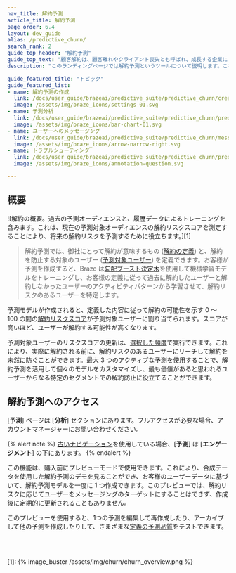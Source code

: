 ```yaml
---
nav_title: 解約予測
article_title: 解約予測
page_order: 6.4
layout: dev_guide
alias: /predictive_churn/
search_rank: 2
guide_top_header: "解約予測"
guide_top_text: "顧客解約は、顧客離れやクライアント喪失とも呼ばれ、成長する企業にとって考慮すべき最重要指標の 1 つです。解約を最小限に抑え、カスタマーリテンションを最大限に伸ばすためには、解約に対処する適切なツールが不可欠です。このような解約の可能性があるユーザーに先手を打つため、Braze には将来のユーザー解約を最小限に抑える積極的なアプローチを提供する「解約予測」という機能が用意されています。"
description: "このランディングページでは解約予測というツールについて説明します。これを使用すると、御社にとって解約の意味と、解約を防止する対象のユーザーを定義できます。"

guide_featured_title: "トピック"
guide_featured_list:
- name: 解約予測の作成
  link: /docs/user_guide/brazeai/predictive_suite/predictive_churn/creating_a_churn_prediction/
  image: /assets/img/braze_icons/settings-01.svg
- name: 予測分析
  link: /docs/user_guide/brazeai/predictive_suite/predictive_churn/prediction_analytics/
  image: /assets/img/braze_icons/bar-chart-01.svg
- name: ユーザーへのメッセージング
  link: /docs/user_guide/brazeai/predictive_suite/predictive_churn/messaging_users/
  image: /assets/img/braze_icons/arrow-narrow-right.svg
- name: トラブルシューティング
  link: /docs/user_guide/brazeai/predictive_suite/predictive_churn/prediction_faq/
  image: /assets/img/braze_icons/annotation-question.svg

---
```


## 概要

![解約の概要。過去の予測オーディエンスと、履歴データによるトレーニングを含みます。これは、現在の予測対象オーディエンスの解約リスクスコアを測定することにより、将来の解約リスクを予測するために役立ちます。][1]

> 解約予測では、御社にとって解約が意味するもの ([解約の定義]({{site.baseurl}}/user_guide/brazeai/predictive_suite/predictive_churn/creating_a_churn_prediction/#step-2-define-churn)) と、解約を防止する対象のユーザー ([予測対象ユーザー]({{site.baseurl}}/user_guide/brazeai/predictive_suite/predictive_churn/creating_a_churn_prediction/#step-3-filter-your-prediction-audience)) を定義できます。お客様が予測を作成すると、Braze は[勾配ブースト決定木](https://en.wikipedia.org/wiki/Gradient_boosting)を使用して機械学習モデルをトレーニングし、お客様の定義に従って過去に解約したユーザーと解約しなかったユーザーのアクティビティパターンから学習させて、解約リスクのあるユーザーを特定します。

予測モデルが作成されると、定義した内容に従って解約の可能性を示す 0 ～ 100 の間の[解約リスクスコア]({{site.baseurl}}/user_guide/brazeai/predictive_suite/predictive_churn/prediction_analytics/#churn_score)が予測対象ユーザーに割り当てられます。スコアが高いほど、ユーザーが解約する可能性が高くなります。 

予測対象ユーザーのリスクスコアの更新は、[選択した頻度]({{site.baseurl}}/user_guide/brazeai/predictive_suite/predictive_churn/creating_a_churn_prediction/#step-4-choose-the-update-frequency-for-churn-predictions)で実行できます。これにより、実際に解約される前に、解約リスクのあるユーザーにリーチして解約を未然に防ぐことができます。最大 3 つのアクティブな予測を使用することで、解約予測を活用して個々のモデルをカスタマイズし、最も価値があると思われるユーザーからなる特定のセグメントでの解約防止に役立てることができます。

## 解約予測へのアクセス

[**予測**] ページは [**分析**] セクションにあります。フルアクセスが必要な場合、アカウントマネージャーにお問い合わせください。

{% alert note %}
[古いナビゲーション]({{site.baseurl}}/navigation)を使用している場合、[**予測**] は [**エンゲージメント**] の下にあります。
{% endalert %}

この機能は、購入前にプレビューモードで使用できます。これにより、合成データを使用した解約予測のデモを見ることができ、お客様のユーザーデータに基づいて、解約予測モデルを一度に 1 つ作成できます。このプレビューでは、解約リスクに応じてユーザーをメッセージングのターゲットにすることはできず、作成後に定期的に更新されることもありません。

このプレビューを使用すると、1つの予測を編集して再作成したり、アーカイブして他の予測を作成したりして、さまざまな[定義の]({{site.baseurl}}/user_guide/brazeai/predictive_suite/predictive_churn/creating_a_churn_prediction/#step-2-define-churn)[予測品質]({{site.baseurl}}/user_guide/brazeai/predictive_suite/predictive_churn/prediction_analytics/prediction_quality/)をテストできます。

<br><br>

[1]: {% image_buster /assets/img/churn/churn_overview.png %}
